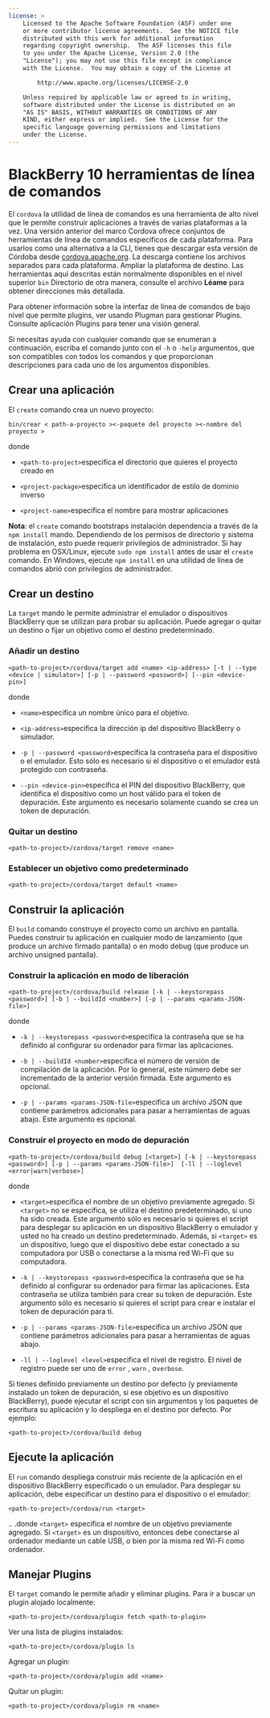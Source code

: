 ```yaml
---
license: >
    Licensed to the Apache Software Foundation (ASF) under one
    or more contributor license agreements.  See the NOTICE file
    distributed with this work for additional information
    regarding copyright ownership.  The ASF licenses this file
    to you under the Apache License, Version 2.0 (the
    "License"); you may not use this file except in compliance
    with the License.  You may obtain a copy of the License at

        http://www.apache.org/licenses/LICENSE-2.0

    Unless required by applicable law or agreed to in writing,
    software distributed under the License is distributed on an
    "AS IS" BASIS, WITHOUT WARRANTIES OR CONDITIONS OF ANY
    KIND, either express or implied.  See the License for the
    specific language governing permissions and limitations
    under the License.
---
```


# BlackBerry 10 herramientas de línea de comandos

El `cordova` la utilidad de línea de comandos es una herramienta de alto nivel que le permite construir aplicaciones a través de varias plataformas a la vez. Una versión anterior del marco Cordova ofrece conjuntos de herramientas de línea de comandos específicos de cada plataforma. Para usarlos como una alternativa a la CLI, tienes que descargar esta versión de Córdoba desde [cordova.apache.org][1]. La descarga contiene los archivos separados para cada plataforma. Ampliar la plataforma de destino. Las herramientas aquí descritas están normalmente disponibles en el nivel superior `bin` Directorio de otra manera, consulte el archivo **Léame** para obtener direcciones más detallada.

 [1]: http://cordova.apache.org

Para obtener información sobre la interfaz de línea de comandos de bajo nivel que permite plugins, ver usando Plugman para gestionar Plugins. Consulte aplicación Plugins para tener una visión general.

Si necesitas ayuda con cualquier comando que se enumeran a continuación, escriba el comando junto con el `-h` o `-help` argumentos, que son compatibles con todos los comandos y que proporcionan descripciones para cada uno de los argumentos disponibles.

## Crear una aplicación

El `create` comando crea un nuevo proyecto:

    bin/crear < path-a-proyecto ><-paquete del proyecto ><-nombre del proyecto >
    

donde

*   `<path-to-project>`especifica el directorio que quieres el proyecto creado en

*   `<project-package>`especifica un identificador de estilo de dominio inverso

*   `<project-name>`especifica el nombre para mostrar aplicaciones

**Nota**: el `create` comando bootstraps instalación dependencia a través de la `npm install` mando. Dependiendo de los permisos de directorio y sistema de instalación, esto puede requerir privilegios de administrador. Si hay problema en OSX/Linux, ejecute `sudo npm install` antes de usar el `create` comando. En Windows, ejecute `npm install` en una utilidad de línea de comandos abrió con privilegios de administrador.

## Crear un destino

La `target` mando le permite administrar el emulador o dispositivos BlackBerry que se utilizan para probar su aplicación. Puede agregar o quitar un destino o fijar un objetivo como el destino predeterminado.

### Añadir un destino

    <path-to-project>/cordova/target add <name> <ip-address> [-t | --type <device | simulator>] [-p | --password <password>] [--pin <device-pin>]
    

donde

*   `<name>`especifica un nombre único para el objetivo.

*   `<ip-address>`especifica la dirección ip del dispositivo BlackBerry o simulador.

*   `-p | --password <password>`especifica la contraseña para el dispositivo o el emulador. Esto sólo es necesario si el dispositivo o el emulador está protegido con contraseña.

*   `--pin <device-pin>`especifica el PIN del dispositivo BlackBerry, que identifica el dispositivo como un host válido para el token de depuración. Este argumento es necesario solamente cuando se crea un token de depuración.

### Quitar un destino

    <path-to-project>/cordova/target remove <name>
    

### Establecer un objetivo como predeterminado

    <path-to-project>/cordova/target default <name>
    

## Construir la aplicación

El `build` comando construye el proyecto como un archivo en pantalla. Puedes construir tu aplicación en cualquier modo de lanzamiento (que produce un archivo firmado pantalla) o en modo debug (que produce un archivo unsigned pantalla).

### Construir la aplicación en modo de liberación

    <path-to-project>/cordova/build release [-k | --keystorepass <password>] [-b | --buildId <number>] [-p | --params <params-JSON-file>]
    

donde

*   `-k | --keystorepass <password>`especifica la contraseña que se ha definido al configurar su ordenador para firmar las aplicaciones.

*   `-b | --buildId <number>`especifica el número de versión de compilación de la aplicación. Por lo general, este número debe ser incrementado de la anterior versión firmada. Este argumento es opcional.

*   `-p | --params <params-JSON-file>`especifica un archivo JSON que contiene parámetros adicionales para pasar a herramientas de aguas abajo. Este argumento es opcional.

### Construir el proyecto en modo de depuración

    <path-to-project>/cordova/build debug [<target>] [-k | --keystorepass <password>] [-p | --params <params-JSON-file>]  [-ll | --loglevel <error|warn|verbose>]
    

donde

*   `<target>`especifica el nombre de un objetivo previamente agregado. Si `<target>` no se especifica, se utiliza el destino predeterminado, si uno ha sido creada. Este argumento sólo es necesario si quieres el script para desplegar su aplicación en un dispositivo BlackBerry o emulador y usted no ha creado un destino predeterminado. Además, si `<target>` es un dispositivo, luego que el dispositivo debe estar conectado a su computadora por USB o conectarse a la misma red Wi-Fi que su computadora.

*   `-k | --keystorepass <password>`especifica la contraseña que se ha definido al configurar su ordenador para firmar las aplicaciones. Esta contraseña se utiliza también para crear su token de depuración. Este argumento sólo es necesario si quieres el script para crear e instalar el token de depuración para ti.

*   `-p | --params <params-JSON-file>`especifica un archivo JSON que contiene parámetros adicionales para pasar a herramientas de aguas abajo.

*   `-ll | --loglevel <level>`especifica el nivel de registro. El nivel de registro puede ser uno de `error` , `warn` , o`verbose`.

Si tienes definido previamente un destino por defecto (y previamente instalado un token de depuración, si ese objetivo es un dispositivo BlackBerry), puede ejecutar el script con sin argumentos y los paquetes de escritura su aplicación y lo despliega en el destino por defecto. Por ejemplo:

    <path-to-project>/cordova/build debug
    

## Ejecute la aplicación

El `run` comando despliega construir más reciente de la aplicación en el dispositivo BlackBerry especificado o un emulador. Para desplegar su aplicación, debe especificar un destino para el dispositivo o el emulador:

    <path-to-project>/cordova/run <target>
    

.. .donde `<target>` especifica el nombre de un objetivo previamente agregado. Si `<target>` es un dispositivo, entonces debe conectarse al ordenador mediante un cable USB, o bien por la misma red Wi-Fi como ordenador.

## Manejar Plugins

El `target` comando le permite añadir y eliminar plugins. Para ir a buscar un plugin alojado localmente:

    <path-to-project>/cordova/plugin fetch <path-to-plugin>
    

Ver una lista de plugins instalados:

    <path-to-project>/cordova/plugin ls
    

Agregar un plugin:

    <path-to-project>/cordova/plugin add <name>
    

Quitar un plugin:

    <path-to-project>/cordova/plugin rm <name>